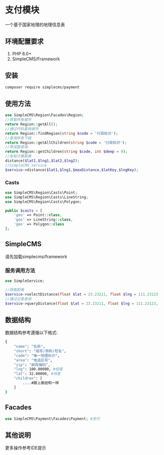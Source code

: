 # 支付模块

一个基于国家地理的地理信息表

## 环境配置要求

1. PHP 8.0+
2. SimpleCMS/Framework

## 安装

```bash
composer require simplecms/payment
```

## 使用方法

```php
use SimpleCMS\Region\Facades\Region; 
//获取所有城市
return Region::getAll();
//通过代码查询城市
return Region::findRegion(string $code = '行政标识');
//查询所有下级
return Region::getAllChildren(string $code = '行政标识');
//带深度查询
return Region::getChildren(string $code, int $deep = 0);
//坐标计算距离
distance($lat1,$lng1,$lat2,$lng2);
//SimpleCMS service
$service->distance($lat1,$lng1,$maxDistance,$latKey,$lngKey);
```

### Casts

```php
use SimpleCMS\Region\Casts\Point; 
use SimpleCMS\Region\Casts\LineString; 
use SimpleCMS\Region\Casts\Polygon; 

public $casts = [
    'geo' => Point::class,
    'geo' => LineString::class,
    'geo' => Polygon::class
];
```

## SimpleCMS

请先加载simplecms/framework

### 服务调用方法

```php
use SimpleService;

//获取距离
$service->selectDistance(float $lat = 23.23211, float $lng = 111.23123,string $column = 'location');
//通过记录查询
$service->queryDistance(float $lat = 23.23211, float $lng = 111.23123, float $maxDistance = 50,string $column = 'location')
```

## 数据结构

数据结构参考遵循以下格式:

```bash
{
    "name": "名称",
    "short": "缩写/简称/短名",
    "code": "唯一地理标识",
    "area": "电话区号",
    "zip": "邮政编码",
    "lng": 100.00000, #经度
    "lat": 32.00000, #纬度
    "children": [
        ....#跟上面结构一样
    ]
}
```

## Facades

```php
use SimpleCMS\Payment\Facades\Payment; #支付 
```

## 其他说明

更多操作参考IDE提示
